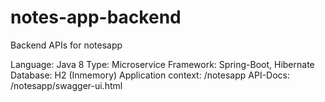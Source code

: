 # notes-app-backend
Backend APIs for notesapp

Language: Java 8
Type: Microservice
Framework: Spring-Boot, Hibernate
Database: H2 (Inmemory)
Application context: /notesapp
API-Docs: /notesapp/swagger-ui.html
